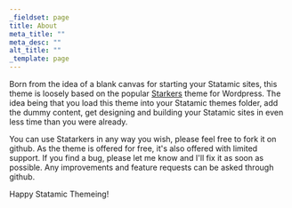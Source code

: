 ```yaml
---
_fieldset: page
title: About
meta_title: ""
meta_desc: ""
alt_title: ""
_template: page
---
```

Born from the idea of a blank canvas for starting your Statamic sites, this theme is loosely based on the popular [Starkers](http://viewportindustries.com/products/starkers/) theme for Wordpress. The idea being that you load this theme into your Statamic themes folder, add the dummy content, get designing and building your Statamic sites in even less time than you were already.

You can use Statarkers in any way you wish, please feel free to fork it on github. As the theme is offered for free, it's also offered with limited support. If you find a bug, please let me know and I'll fix it as soon as possible. Any improvements and feature requests can be asked through github.

Happy Statamic Themeing!
